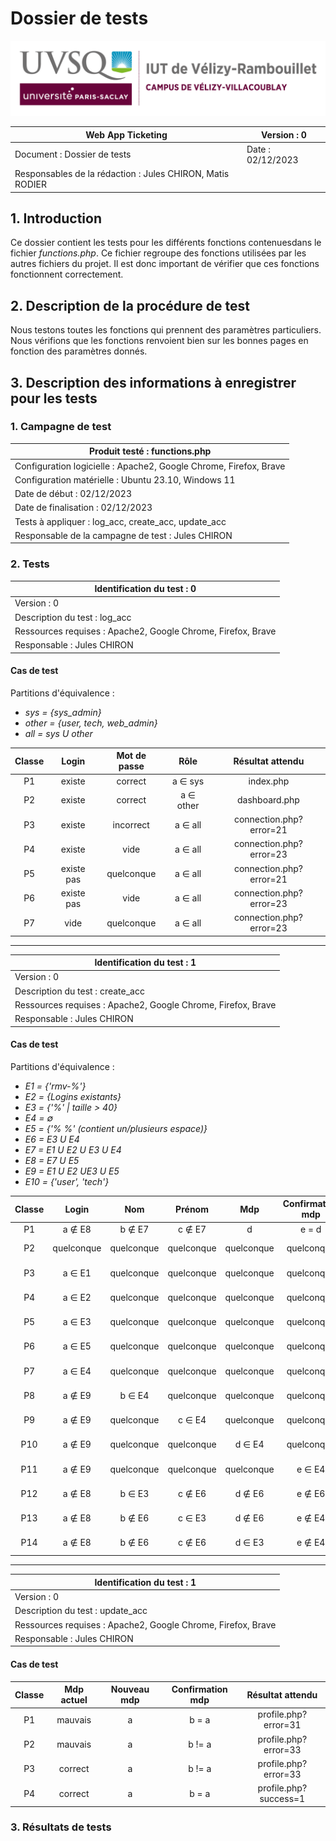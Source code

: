 # Dossier de tests

![logo_uvsq](../../annexes/logo_uvsq.png)

| Web App Ticketing                          | Version : 0             |
|--------------------------------------------|-------------------------|
| Document : Dossier de tests                | Date : 02/12/2023       |
| Responsables de la rédaction : Jules CHIRON, Matis RODIER |          |

## 1. Introduction

Ce dossier contient les tests pour les différents fonctions contenuesdans le fichier _functions.php_. Ce fichier regroupe des fonctions utilisées par les autres fichiers du projet. Il est donc important de vérifier que ces fonctions fonctionnent correctement.

## 2. Description de la procédure de test

Nous testons toutes les fonctions qui prennent des paramètres particuliers. Nous vérifions que les fonctions renvoient bien sur les bonnes pages en fonction des paramètres donnés.

## 3. Description des informations à enregistrer pour les tests

### 1. Campagne de test

| Produit testé : functions.php                                           |
|-------------------------------------------------------------------------|
| Configuration logicielle : Apache2, Google Chrome, Firefox, Brave       |
| Configuration matérielle : Ubuntu 23.10, Windows 11                     |
| Date de début : 02/12/2023                                              |
| Date de finalisation : 02/12/2023                                       |
| Tests à appliquer : log_acc, create_acc, update_acc                     |
| Responsable de la campagne de test : Jules CHIRON                       |

### 2. Tests

| Identification du test : 0               |
|------------------------------------------|
| Version : 0                              |
| Description du test : log_acc            |
| Ressources requises : Apache2, Google Chrome, Firefox, Brave   |
| Responsable : Jules CHIRON               |

#### Cas de test

Partitions d'équivalence :

- _sys = {sys_admin}_
- _other = {user, tech, web_admin}_
- _all = sys U other_

| Classe |   Login    | Mot de passe | Rôle       | Résultat attendu        |
|:------:|:----------:|:------------:|:----------:|:-----------------------:|
|   P1   | existe     | correct      | a ∈ sys    | index.php               |
|   P2   | existe     | correct      | a ∈ other  | dashboard.php           |
|   P3   | existe     | incorrect    | a ∈ all    | connection.php?error=21 |
|   P4   | existe     | vide         | a ∈ all    | connection.php?error=23 |
|   P5   | existe pas | quelconque   | a ∈ all    | connection.php?error=21 |
|   P6   | existe pas | vide         | a ∈ all    | connection.php?error=23 |
|   P7   | vide       | quelconque   | a ∈ all    | connection.php?error=23 |

---

| Identification du test : 1               |
|------------------------------------------|
| Version : 0                              |
| Description du test : create_acc         |
| Ressources requises : Apache2, Google Chrome, Firefox, Brave   |
| Responsable : Jules CHIRON               |

#### Cas de test

Partitions d'équivalence :

- _E1 = {'rmv-%'}_
- _E2 = {Logins existants}_
- _E3 = {'%' | taille > 40}_
- _E4 = ∅_
- _E5 = {'% %' (contient un/plusieurs espace)}_
- _E6 = E3 U E4_
- _E7 = E1 U E2 U E3 U E4_
- _E8 = E7 U E5_
- _E9 = E1 U E2 UE3 U E5_
- _E10 = {'user', 'tech'}_

| Classe | Login | Nom | Prénom | Mdp | Confirmation mdp | Captcha attendu | Captcha donné | Role | Résultat attendu |
|:------:|:--------:|:--------:|:--------:|:--------:|:--------:|:--------:|:--------:|:--------:|:----------------:|
|   P1   | a ∉ E8 | b ∉ E7 | c ∉ E7 | d | e = d | f | h = f | 'user' | dashboard.php |
|   P2   | quelconque | quelconque | quelconque | quelconque | quelconque | f | h ≠ f | i ∈ E10 | connection.php?error=14 |
|   P3   | a ∈ E1 | quelconque | quelconque | quelconque | quelconque | f | h = f | i ∈ E10 | connection.php?error=11 |
|   P4   | a ∈ E2 | quelconque | quelconque | quelconque | quelconque | f | h = f | i ∈ E10 | connection.php?error=11 |
|   P5   | a ∈ E3 | quelconque | quelconque | quelconque | quelconque | f | h = f | i ∈ E10 | connection.php?error=11 |
|   P6   | a ∈ E5 | quelconque | quelconque | quelconque | quelconque | f | h = f | i ∈ E10 | connection.php?error=11 |
|   P7   | a ∈ E4 | quelconque | quelconque | quelconque | quelconque | f | h = f | i ∈ E10 | connection.php?error=13 |
|   P8   | a ∉ E9 | b ∈ E4 | quelconque | quelconque | quelconque | f | h = f | i ∈ E10 | connection.php?error=13 |
|   P9   | a ∉ E9 | quelconque | c ∈ E4 | quelconque | quelconque | f | h = f | i ∈ E10 | connection.php?error=13 |
|   P10   | a ∉ E9 | quelconque | quelconque | d ∈ E4 | quelconque | f | h = f | i ∈ E10 | connection.php?error=13 |
|   P11   | a ∉ E9 | quelconque | quelconque | quelconque | e ∈ E4 | f | h = f | i ∈ E10 | connection.php?error=13 |
|   P12   | a ∉ E8 | b ∈ E3 | c ∉ E6 | d ∉ E6 | e ∉ E6 | f | h = f | i ∈ E10 | connection.php?error=15 |
|   P13   | a ∉ E8 | b ∉ E6 | c ∈ E3 | d ∉ E6 | e ∉ E4 | f | h = f | i ∈ E10 | connection.php?error=16 |
|   P14   | a ∉ E8 | b ∉ E6 | c ∉ E6 | d ∈ E3 | e ∉ E4 | f | h = f | i ∈ E10 | connection.php?error=17 |

---

| Identification du test : 1               |
|------------------------------------------|
| Version : 0                              |
| Description du test : update_acc         |
| Ressources requises : Apache2, Google Chrome, Firefox, Brave   |
| Responsable : Jules CHIRON               |

#### Cas de test

| Classe | Mdp actuel | Nouveau mdp | Confirmation mdp | Résultat attendu     |
|:------:|:----------:|:-----------:|:----------------:|:--------------------:|
|   P1   | mauvais    |      a      |      b = a       | profile.php?error=31 |
|   P2   | mauvais    |      a      |     b != a       | profile.php?error=33 |
|   P3   | correct    |      a      |     b != a       | profile.php?error=33 |
|   P4   | correct    |      a      |      b = a       | profile.php?success=1|

### 3. Résultats de tests
